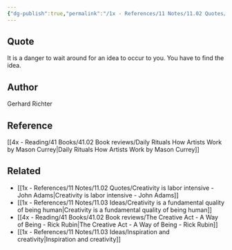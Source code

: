 ```yaml
---
{"dg-publish":true,"permalink":"/1x - References/11 Notes/11.02 Quotes/It is a danger to wait around for an idea - Gerhard Richter/","title":"It is a danger to wait around for an idea - Gerhard Richter","noteIcon":"","created":"2023-05-05T21:49:02.000+03:00","updated":"2024-02-14T20:18:41.722+03:00"}
---
```



## Quote
It is a danger to wait around for an idea to occur to you. You have to find the idea.

## Author
Gerhard Richter

## Reference
[[4x - Reading/41 Books/41.02 Book reviews/Daily Rituals How Artists Work by Mason Currey\|Daily Rituals How Artists Work by Mason Currey]]

## Related
- [[1x - References/11 Notes/11.02 Quotes/Creativity is labor intensive - John Adams\|Creativity is labor intensive - John Adams]]
- [[1x - References/11 Notes/11.03 Ideas/Creativity is a fundamental quality of being human\|Creativity is a fundamental quality of being human]]
- [[4x - Reading/41 Books/41.02 Book reviews/The Creative Act - A Way of Being - Rick Rubin\|The Creative Act - A Way of Being - Rick Rubin]]
- [[1x - References/11 Notes/11.03 Ideas/Inspiration and creativity\|Inspiration and creativity]]